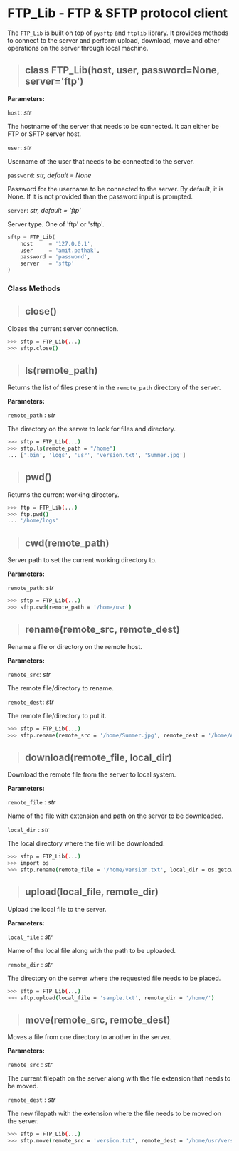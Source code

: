 # FTP_Lib - FTP & SFTP protocol client

The `FTP_Lib` is built on top of `pysftp` and `ftplib` library. It provides methods to connect to the server and perform upload, download, move and other operations on the server through local machine.

> ## class FTP_Lib(host, user, password=None, server='ftp')

**Parameters:**

`host`: _str_
    
The hostname of the server that needs to be connected. It can either be FTP or SFTP server host.

`user`: _str_

Username of the user that needs to be connected to the server.

`password`: _str, default = None_

Password for the username to be connected to the server. By default, it is None. If it is not provided than the password input is prompted.

`server`: _str, default = 'ftp'_

Server type. One of 'ftp' or 'sftp'.

```python
sftp = FTP_Lib(
    host     = '127.0.0.1',
    user     = 'amit.pathak',
    password = 'password',
    server   = 'sftp'
)
```

### Class Methods

> ## close()

Closes the current server connection.

```bash
>>> sftp = FTP_Lib(...)
>>> sftp.close()
```

> ## ls(remote_path)

Returns the list of files present in the `remote_path` directory of the server.

**Parameters:**

`remote_path` : _str_
    
The directory on the server to look for files and directory.

```bash
>>> sftp = FTP_Lib(...)
>>> sftp.ls(remote_path = "/home")
... ['.bin', 'logs', 'usr', 'version.txt', 'Summer.jpg']
```

> ## pwd()

Returns the current working directory.

```bash
>>> ftp = FTP_Lib(...)
>>> ftp.pwd()
... '/home/logs'
```

> ## cwd(remote_path)

Server path to set the current working directory to.

**Parameters:**

`remote_path`: _str_

```bash
>>> sftp = FTP_Lib(...)
>>> sftp.cwd(remote_path = '/home/usr')
```

> ## rename(remote_src, remote_dest)

Rename a file or directory on the remote host.

**Parameters:**

`remote_src`: _str_

The remote file/directory to rename.

`remote_dest`: _str_

The remote file/directory to put it.

```bash
>>> sftp = FTP_Lib(...)
>>> sftp.rename(remote_src = '/home/Summer.jpg', remote_dest = '/home/Autumn.jpg')
```

> ## download(remote_file, local_dir)

Download the remote file from the server to local system.

**Parameters:**

`remote_file` : _str_

Name of the file with extension and path on the server to be downloaded.

`local_dir` : _str_

The local directory where the file will be downloaded.

```bash
>>> sftp = FTP_Lib(...)
>>> import os
>>> sftp.rename(remote_file = '/home/version.txt', local_dir = os.getcwd())
```

> ## upload(local_file, remote_dir)

Upload the local file to the server.

**Parameters:**

`local_file` : _str_

Name of the local file along with the path to be uploaded.

`remote_dir` : _str_

The directory on the server where the requested file needs to be placed.

```bash
>>> sftp = FTP_Lib(...)
>>> sftp.upload(local_file = 'sample.txt', remote_dir = '/home/')
```

> ## move(remote_src, remote_dest)

Moves a file from one directory to another in the server.

**Parameters:**

`remote_src` : _str_

The current filepath on the server along with the file extension that needs to be moved.

`remote_dest` : _str_

The new filepath with the extension where the file needs to be moved on the server.

```bash
>>> sftp = FTP_Lib(...)
>>> sftp.move(remote_src = 'version.txt', remote_dest = '/home/usr/version.txt')
```
